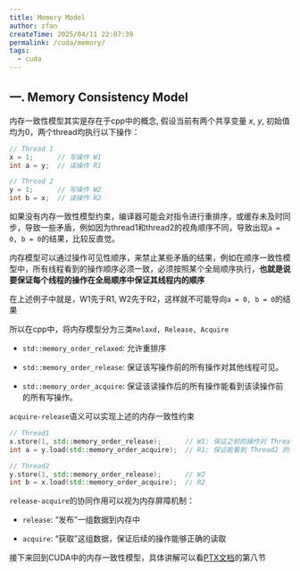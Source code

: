```yaml
---
title: Memory Model
author: zfan
createTime: 2025/04/11 22:07:39
permalink: /cuda/memory/
tags:
  - cuda
---
```


## 一. Memory Consistency Model

内存一致性模型其实是存在于cpp中的概念, 假设当前有两个共享变量 $x$, $y$, 初始值均为0，两个thread均执行以下操作：

```cpp
// Thread 1
x = 1;      // 写操作 W1
int a = y;  // 读操作 R1

// Thread 2
y = 1;      // 写操作 W2
int b = x;  // 读操作 R2
```

如果没有内存一致性模型约束，编译器可能会对指令进行重排序，或缓存未及时同步，导致一些矛盾，例如因为thread1和thread2的视角顺序不同，导致出现`a = 0, b = 0`的结果，比较反直觉。

内存模型可以通过操作可见性顺序，来禁止某些矛盾的结果，例如在顺序一致性模型中，所有线程看到的操作顺序必须一致，必须按照某个全局顺序执行，**也就是说要保证每个线程的操作在全局顺序中保证其线程内的顺序**

在上述例子中就是，W1先于R1, W2先于R2，这样就不可能导向`a = 0, b = 0`的结果

所以在cpp中，将内存模型分为三类`Relaxd, Release, Acquire`

- `std::memory_order_relaxed`: 允许重排序

- `std::memory_order_release`: 保证该写操作前的所有操作对其他线程可见。

- `std::memory_order_acquire`: 保证该读操作后的所有操作能看到该读操作前的所有写操作。

`acquire-release`语义可以实现上述的内存一致性约束

```cpp
// Thread1
x.store(1, std::memory_order_release);      // W1: 保证之前的操作对 Thread2 可见
int a = y.load(std::memory_order_acquire);  // R1: 保证能看到 Thread2 的写操作

// Thread2
y.store(1, std::memory_order_release);      // W2
int b = x.load(std::memory_order_acquire);  // R2
```

`release-acquire`的协同作用可以视为内存屏障机制：

- `release`: “发布”一组数据到内存中

- `acquire`: “获取”这组数据，保证后续的操作能够正确的读取

接下来回到CUDA中的内存一致性模型，具体讲解可以看[PTX文档](https://docs.nvidia.com/cuda/pdf/ptx_isa_8.7.pdf)的第八节
